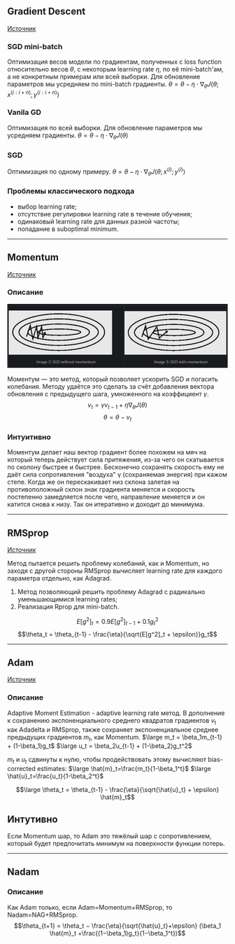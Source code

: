 ## Gradient Descent
[Источник](https://ruder.io/optimizing-gradient-descent/)
### SGD mini-batch
Оптимизация весов модели по градиентам, полученных с loss function относительно весов $θ$, с некоторым learning rate $η$, по её mini-batch'ам, а не конкретным примерам или всей выборки. Для обновление параметров мы усредняем по mini-batch градиенты.
$θ=θ−η⋅∇_θJ(θ;x^{(i:i+n)};y^{(i:i+n)})$

### Vanila GD
Оптимизация по всей выборки. Для обновление параметров мы усредняем градиенты.
$θ=θ−η⋅∇_θJ(θ)$

### SGD
Оптимизация по одному примеру.
$θ=θ−η⋅∇_θJ(θ;x^{(i)};y^{(i)})$


### Проблемы классического подхода
- выбор learning rate;
- отсутствие регулировки learning rate в течение обучения;
- одинаковый learning rate для данных разной частоты;
- попадание  в suboptimal minimum.

---
## Momentum
[Источник](https://ruder.io/optimizing-gradient-descent/)
### Описание

![momentum](/imgs/momentum.png)

Моментум — это метод, который позволяет ускорить SGD и погасить колебания. Методу удаётся это сделать за счёт добавления вектора обновления c предыдущего шага, умноженного на коэффициент $γ$.
$$v_t=γv_{t-1}+η∇_θJ(θ)$$
$$θ=θ−v_t$$
### Интуитивно
Моментум делает наш вектор градиент более похожем на мяч на который теперь действует сила притяжения, из-за чего он скатывается по сколону быстрее и быстрее. Бесконечно сохранять скорость ему не даёт сила сопротивления "воздуха" γ (сохраняемая энергия) при кажом степе. Когда же он перескакивает низ склона залетая на противоположный склон знак градиента меняется и скорость постепенно замедляется после чего, направление меняется и он катится снова к низу. Так он итеративно и доходит до минимума.

---
## RMSprop

[Источник](https://ruder.io/optimizing-gradient-descent/)

Метод пытается решить проблему колебаний, как и Momentum, но заходя с другой стороны RMSprop вычисляет learning rate для каждого параметра отдельно, как Adagrad.
1. Метод позволяющий решить проблему Adagrad с радикально уменьшающимися learning rates;
2. Реализация Rprop для mini-batch.

$$E[g^2]_t = 0.9E[g^2]_{t-1} + 0.1g_t^2$$
$$\theta_t = \theta_{t-1} - \frac{\eta}{\sqrt{E[g^2]_t + \epsilon}}g_t$$

---
## Adam

[Источник](https://ruder.io/optimizing-gradient-descent/)

### Описание
Adaptive Moment Estimation - adaptive learning rate метод. В дополнение к сохранению экспоненциального среднего квадратов градиентов $v_t$ как Adadelta и RMSprop, также сохраняет экспоненциальное среднее предыдущих градиентов $m_t$, как Momentum.
$\large m_t = \beta_1m_{t-1} + (1-\beta_1)g_t$
$\large u_t = \beta_2u_{t-1} + (1-\beta_2)g_t^2$

$m_t$ и $u_t$ сдвинуты к нулю, чтобы продействовать этому вычисляют bias-corrected estimates:
$\large \hat{m}_t=\frac{m_t}{1-\beta_1^t}$
$\large \hat{u}_t=\frac{u_t}{1-\beta_2^t}$

$$\large \theta_t = \theta_{t-1} - \frac{\eta}{\sqrt{\hat{u}_t} + \epsilon} \hat{m}_t$$
## Интутивно
Если Momentum шар, то Adam это тяжёлый шар с сопротивлением, который будет предпочитать минимум на поверхности функции потерь.

---
## Nadam
### Описание
Как Adam только, если Adam=Momentum+RMSprop, то Nadam=NAG+RMSprop.
$$\theta_{t+1} = \theta_t − \frac{\eta}{\sqrt{\hat{u}_t}+\epsilon}  (\beta_1 \hat{m}_t +\frac{(1−\beta_1)g_t}{1−\beta_1^t})$$